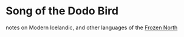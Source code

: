 # Song of the Dodo Bird

notes on Modern Icelandic, and other languages of the [Frozen North](https://en.wikipedia.org/wiki/Northern_Europe)

